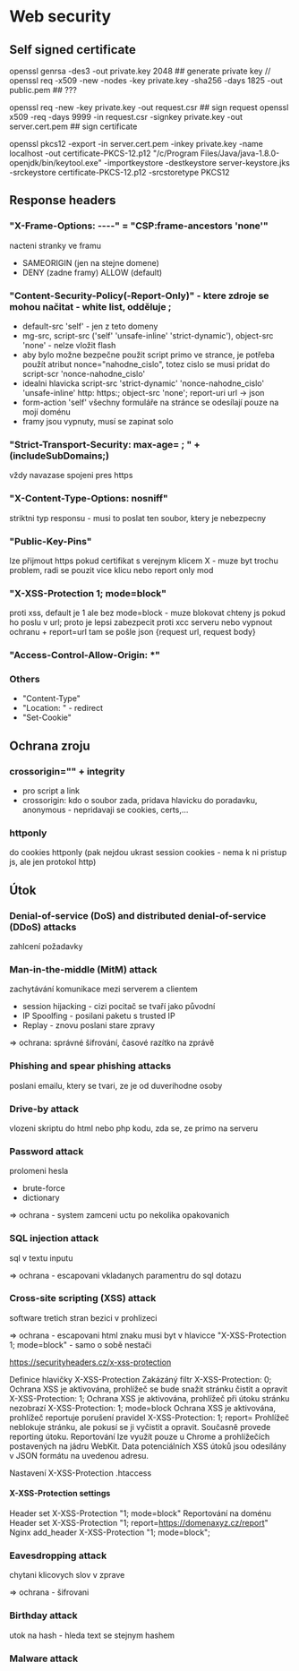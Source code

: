 # Web security

## Self signed certificate

openssl genrsa -des3 -out private.key 2048   ## generate private key
// openssl req -x509 -new -nodes -key private.key -sha256 -days 1825 -out public.pem   ## ???

openssl req -new -key private.key -out request.csr  ## sign request
openssl x509 -req -days 9999 -in request.csr -signkey private.key -out server.cert.pem  ## sign certificate

openssl pkcs12 -export -in server.cert.pem -inkey private.key -name localhost -out certificate-PKCS-12.p12
"/c/Program Files/Java/java-1.8.0-openjdk/bin/keytool.exe" -importkeystore -destkeystore server-keystore.jks -srckeystore certificate-PKCS-12.p12 -srcstoretype PKCS12

## Response headers

### "X-Frame-Options: ----" = "CSP:frame-ancestors 'none'"	

nacteni stranky ve framu
* SAMEORIGIN (jen na stejne domene)
* DENY (zadne framy) ALLOW (default)

### "Content-Security-Policy(-Report-Only)" - ktere zdroje se mohou načitat - white list, odděluje ;

* default-src 'self' - jen z teto domeny
* mg-src, script-src ('self' 'unsafe-inline' 'strict-dynamic'), object-src 'none' - nelze vložit flash
* aby bylo možne bezpečne použit script primo ve strance, je potřeba použít atribut nonce="nahodne_cislo", totez cislo se musi pridat do script-scr 'nonce-nahodne_cislo'
* idealni hlavicka
		script-src 'strict-dynamic' 'nonce-nahodne_cislo' 'unsafe-inline' http: https:; object-src 'none'; report-uri url -> json
* form-action 'self' všechny formuláře na stránce se odesílají pouze na mojí doménu
* framy jsou vypnuty, musí se zapinat solo

### "Strict-Transport-Security: max-age= ; " + (includeSubDomains;)

vždy navazase spojeni pres https

### "X-Content-Type-Options: nosniff"

striktni typ responsu - musi to poslat ten soubor, ktery je nebezpecny

### "Public-Key-Pins"

lze přijmout https pokud certifikat s verejnym klicem X - muze byt trochu problem, radi se pouzit vice klicu nebo report only mod

### "X-XSS-Protection 1; mode=block" 

proti xss, default je 1 ale bez mode=block - muze blokovat chteny js pokud ho poslu v url; proto je lepsi zabezpecit proti xcc serveru nebo vypnout ochranu
	+ report=url tam se pošle json {request url, request body}

### "Access-Control-Allow-Origin: *"

### Others
* "Content-Type"
* "Location: " - redirect
* "Set-Cookie" 

## Ochrana zroju

### crossorigin="" + integrity

* pro script a link
* crossorigin: kdo o soubor zada, pridava hlavicku do poradavku, anonymous - nepridavaji se cookies, certs,...

### httponly

do cookies httponly (pak nejdou ukrast session cookies - nema k ni pristup js, ale jen protokol http)

## Útok


### Denial-of-service (DoS) and distributed denial-of-service (DDoS) attacks
zahlcení požadavky

### Man-in-the-middle (MitM) attack
zachytávání komunikace mezi serverem a clientem
- session hijacking - cizi pocitač se tvaří jako původní
- IP Spoolfing - posilani paketu s trusted IP
- Replay - znovu poslani stare zpravy

=> ochrana: správné šifrování, časové razítko na zprávě

### Phishing and spear phishing attacks
poslani emailu, ktery se tvari, ze je od duverihodne osoby

### Drive-by attack
vlozeni skriptu do html nebo php kodu, zda se, ze primo na serveru

### Password attack
prolomeni hesla
- brute-force
- dictionary

=> ochrana - system zamceni uctu po nekolika opakovanich

### SQL injection attack

sql v textu inputu

=> ochrana - escapovani vkladanych paramentru do sql dotazu

### Cross-site scripting (XSS) attack

software tretich stran bezici v prohlizeci

=> ochrana - escapovani html znaku
musi byt v hlavicce "X-XSS-Protection 1; mode=block"  - samo o sobě nestači

https://securityheaders.cz/x-xss-protection

Definice hlavičky X-XSS-Protection
Zakázáný filtr
X-XSS-Protection: 0;
Ochrana XSS je aktivována, prohlížeč se bude snažit stránku čistit a opravit
X-XSS-Protection: 1;
Ochrana XSS je aktivována, prohlížeč při útoku stránku nezobrazí
X-XSS-Protection: 1; mode=block
Ochrana XSS je aktivována, prohlížeč reportuje porušení pravidel
X-XSS-Protection: 1; report=<reporting-uri>
Prohlížeč neblokuje stránku, ale pokusí se ji vyčistit a opravit. Současně provede reporting útoku. Reportování lze využít pouze u Chrome a prohlížečích postavených na jádru WebKit. Data potenciálních XSS útoků jsou odesílány v JSON formátu na uvedenou adresu.

Nastavení X-XSS-Protection
.htaccess
#### X-XSS-Protection settings
Header set X-XSS-Protection "1; mode=block"
Reportování na doménu
Header set X-XSS-Protection "1; report=https://domenaxyz.cz/report"
Nginx
add_header X-XSS-Protection "1; mode=block";


### Eavesdropping attack
chytani klicovych slov v zprave

=> ochrana - šifrovani

### Birthday attack
utok na hash - hleda text se stejnym hashem

### Malware attack
